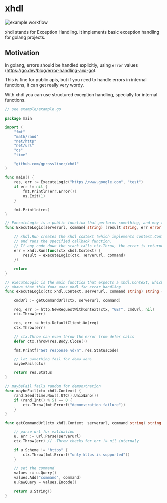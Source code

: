 # xhdl 

![example workflow](https://github.com/gprossliner/xhdl/actions/workflows/go.yml/badge.svg)

xhdl stands for Exception Handling. It implements basic exception handling 
for golang projects.

## Motivation

In golang, errors should be handled explicitly, using `error` values (https://go.dev/blog/error-handling-and-go).

This is fine for public apis, but if you need to handle errors in internal functions,
it can get really very wordy.

With xhdl you can use structured exception handling, specially for internal functions.

```go
// see example/example.go
	
package main

import (
	"fmt"
	"math/rand"
	"net/http"
	"net/url"
	"os"
	"time"

	"github.com/gprossliner/xhdl"
)

func main() {
	res, err := ExecuteLogic("https://www.google.com", "test")
	if err != nil {
		fmt.Println(err.Error())
		os.Exit(1)
	}

	fmt.Println(res)
}

// ExecuteLogic is a public function that performs something, and may return an error
func ExecuteLogic(serverurl, command string) (result string, err error) {

	// xhdl.Run creates the xhdl context (which implements context.Context),
	// and runs the specified callback function.
	// If any code down the stack calls ctx.Throw, the error is returned from xhdl.Run
	err = xhdl.Run(func(ctx xhdl.Context) {
		result = executeLogic(ctx, serverurl, command)
	})

	return
}

// executeLogic is the main function that expects a xhdl.Context, which
// shows that this func uses xhdl for error-handling
func executeLogic(ctx xhdl.Context, serverurl, command string) string {

	cmdUrl := getCommandUrl(ctx, serverurl, command)

	req, err := http.NewRequestWithContext(ctx, "GET", cmdUrl, nil)
	ctx.Throw(err)

	res, err := http.DefaultClient.Do(req)
	ctx.Throw(err)

	// ctx.Throw can even throw the error from defer calls
	defer ctx.Throw(res.Body.Close())

	fmt.Printf("Get response %d\n", res.StatusCode)

	// let something fail for demo here
	maybeFail(ctx)

	return res.Status
}

// maybeFail fails random for demonstration
func maybeFail(ctx xhdl.Context) {
	rand.Seed(time.Now().UTC().UnixNano())
	if (rand.Int() % 5) == 0 {
		ctx.Throw(fmt.Errorf("demonstration failure"))
	}
}

func getCommandUrl(ctx xhdl.Context, serverurl, command string) string {

	// parse url for validation
	u, err := url.Parse(serverurl)
	ctx.Throw(err) // .Throw checks for err != nil internaly

	if u.Scheme != "https" {
		ctx.Throw(fmt.Errorf("only https is supported"))
	}

	// set the command
	values := u.Query()
	values.Add("command", command)
	u.RawQuery = values.Encode()

	return u.String()
}

```

